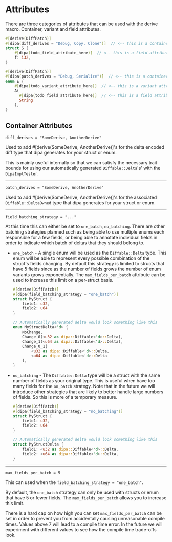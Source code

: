 # Attributes

There are three categories of attributes that can be used with the derive macro. Container, variant and field
attributes.

```rust
#[derive(DiffPatch)]
#[dipa(diff_derives = "Debug, Copy, Clone")]  // <-- this is a container attribute
struct S {
    #[dipa(todo_field_attribute_here)]  // <-- this is a field attribute
    f: i32,
}

#[derive(DiffPatch)]
#[dipa(patch_derives = "Debug, Serialize")]  // <-- this is a container attribute
enum E {
    #[dipa(todo_variant_attribute_here)]  // <-- this is a variant attribute
    A(
      #[dipa(todo_field_attribute_here)]  // <-- this is a field attribute
      String
    ),
}
```

## Container Attributes

`diff_derives = "SomeDerive, AnotherDerive"`
   
Used to add #[derive(SomeDerive, AnotherDerive)]'s for the delta encoded diff type that dipa generates for your struct or enum.

This is mainly useful internally so that we can satisfy the necessary trait bounds for using our automatically generated
`Diffable::Delta`'s' with the `DipaImplTester`.

---

`patch_derives = "SomeDerive, AnotherDerive"`

Used to add #[derive(SomeDerive, AnotherDerive)]'s for the associated `Diffable::DeltaOwned` type that dipa generates for your struct or enum.

---

`field_batching_strategy = "..."`

At this time this can either be set to `one_batch`, `no_batching`. There are other batching strategies planned such as being able to use multiple enums
each responsible for a few fields, or being able to annotate individual fields in order to indicate which batch of deltas that they should belong to.

- `one_batch` - A single enum will be used as the `Diffable::Delta` type. This enum will be able to represent every possible combination of the struct's fields changing.
  By default this strategy is limited to structs that have 5 fields since as the number of fields grows the number of enum variants grows exponentially.
  The `max_fields_per_batch` attribute can be used to increase this limit on a per-struct basis.

  ```rust
  #[derive(DiffPatch)]
  #[dipa(field_batching_strategy = "one_batch")]
  struct MyStruct {
      field1: u32,
      field2: u64
  }

  // Automatically generated delta would look something like this
  enum MyStructDelta<'d> {
      NoChange,
      Change_0(<u32 as dipa::Diffable<'d>::Delta),
      Change_1(<u64 as dipa::Diffable<'d>::Delta),
      Change_0_1(
          <u32 as dipa::Diffable<'d>::Delta,
          <u64 as dipa::Diffable<'d>::Delta
      ),
  }
  ```

- `no_batching` - The `Diffable::Delta` type will be a struct with the same number of fields as your original type. This is useful when have too many fields
  for the `on_batch` strategy. Note that in the future we will introduce other strategies that are likely to better handle large numbers of fields. So this
  is more of a temporary measure.

  ```rust
  #[derive(DiffPatch)]
  #[dipa(field_batching_strategy = "no_batching")]
  struct MyStruct {
      field1: u32,
      field2: u64
  }

  // Automatically generated delta would look something like this
  struct MyStructDelta {
      field1: <u32 as dipa::Diffable<'d>::Delta,
      field2: <u64 as dipa::Diffable<'d>::Delta,
  }
  ```

---

`max_fields_per_batch = 5`

This can used when the `field_batching_strategy = "one_batch"`.

By default, the `one_batch` strategy can only be used with structs or enum that have 5 or fewer fields. The `max_fields_per_batch` allows you to increase this limit.

There is a hard cap on how high you can set `max_fields_per_batch` can be set in order to prevent you from accidentally causing unreasonable compile times. Values above
7 will lead to a compile time error. In the future we will experiment with different values to see how the compile time trade-offs look.


